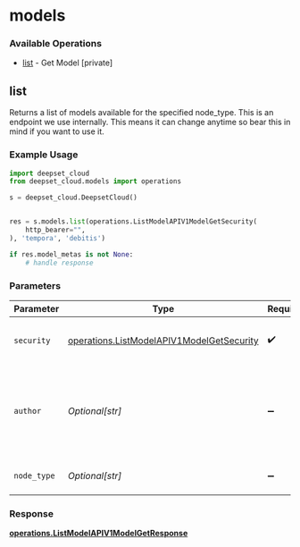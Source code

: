 # models

### Available Operations

* [list](#list) - Get Model [private]

## list

Returns a list of models available for the specified node_type. This is an endpoint we use internally. This means it can change anytime so bear this in mind if you want to use it.

### Example Usage

```python
import deepset_cloud
from deepset_cloud.models import operations

s = deepset_cloud.DeepsetCloud()


res = s.models.list(operations.ListModelAPIV1ModelGetSecurity(
    http_bearer="",
), 'tempora', 'debitis')

if res.model_metas is not None:
    # handle response
```

### Parameters

| Parameter                                                                                              | Type                                                                                                   | Required                                                                                               | Description                                                                                            |
| ------------------------------------------------------------------------------------------------------ | ------------------------------------------------------------------------------------------------------ | ------------------------------------------------------------------------------------------------------ | ------------------------------------------------------------------------------------------------------ |
| `security`                                                                                             | [operations.ListModelAPIV1ModelGetSecurity](../../models/operations/listmodelapiv1modelgetsecurity.md) | :heavy_check_mark:                                                                                     | The security requirements to use for the request.                                                      |
| `author`                                                                                               | *Optional[str]*                                                                                        | :heavy_minus_sign:                                                                                     | Author from Hugging Face. The author of the model 'deepset/minilm-uncased-squad2' is 'deepset'.        |
| `node_type`                                                                                            | *Optional[str]*                                                                                        | :heavy_minus_sign:                                                                                     | Type of the node. E.g. 'PromptNode'                                                                    |


### Response

**[operations.ListModelAPIV1ModelGetResponse](../../models/operations/listmodelapiv1modelgetresponse.md)**

